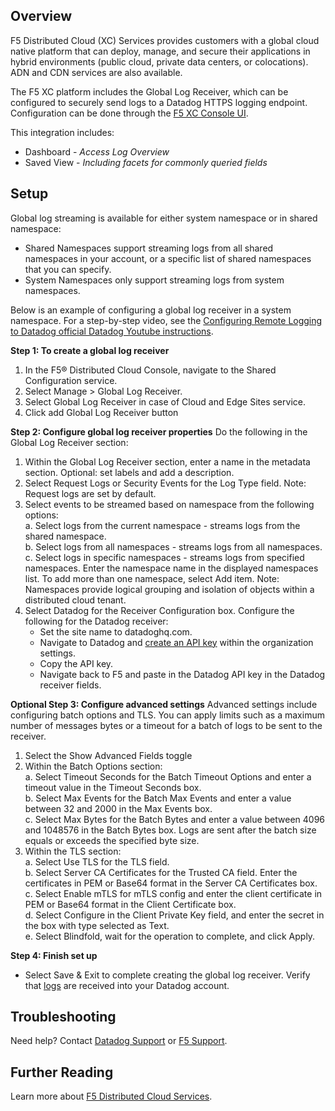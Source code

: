 ## Overview

F5 Distributed Cloud (XC) Services provides customers with a global cloud native platform that can deploy, manage, and secure their applications in hybrid environments (public cloud, private data centers, or colocations). ADN and CDN services are also available. 

The F5 XC platform includes the Global Log Receiver, which can be configured to securely send logs to a Datadog HTTPS logging endpoint. Configuration can be done through the [F5 XC Console UI][2].


This integration includes:

- Dashboard - *Access Log Overview*
- Saved View - *Including facets for commonly queried fields*

## Setup

Global log streaming is available for either system namespace or in shared namespace:
- Shared Namespaces support streaming logs from all shared namespaces in your account, or a specific list of shared namespaces that you can specify.
- System Namespaces only support streaming logs from system namespaces.

Below is an example of configuring a global log receiver in a system namespace. For a step-by-step video, see the [Configuring Remote Logging to Datadog official Datadog Youtube instructions][7].

**Step 1: To create a global log receiver**

1. In the F5® Distributed Cloud Console, navigate to the Shared Configuration service.
2. Select Manage > Global Log Receiver.
3. Select Global Log Receiver in case of Cloud and Edge Sites service.
4. Click add Global Log Receiver button



**Step 2: Configure global log receiver properties**
Do the following in the Global Log Receiver section:

1. Within the Global Log Receiver section, enter a name in the metadata section. Optional: set labels and add a description.
2. Select Request Logs or Security Events for the Log Type field. Note: Request logs are set by default.
3. Select events to be streamed based on namespace from the following options:  
	a. Select logs from the current namespace - streams logs from the shared namespace.  
	b. Select logs from all namespaces - streams logs from all namespaces.  
	c. Select logs in specific namespaces - streams logs from specified namespaces. Enter the namespace name in the displayed namespaces list. To add more than one namespace, select Add item. Note: Namespaces provide logical grouping and isolation of objects within a distributed cloud tenant.  
4. Select Datadog for the Receiver Configuration box. Configure the following for the Datadog receiver:
	-   Set the site name to datadoghq.com.  
	- Navigate to Datadog and [create an API key][4] within the organization settings.  
	- Copy the API key.  
	-  Navigate back to F5 and paste in the Datadog API key in the Datadog receiver fields.  

**Optional Step 3: Configure advanced settings**
Advanced settings include configuring batch options and TLS. You can apply limits such as a maximum number of messages bytes or a timeout for a batch of logs to be sent to the receiver.

1. Select the Show Advanced Fields toggle
2. Within the Batch Options section:  
	a. Select Timeout Seconds for the Batch Timeout Options and enter a timeout value in the Timeout Seconds box.  
	b. Select Max Events for the Batch Max Events and enter a value between 32 and 2000 in the Max Events box.  
	c. Select Max Bytes for the Batch Bytes and enter a value between 4096 and 1048576 in the Batch Bytes box. Logs are sent after the batch size equals or exceeds the specified byte size.  
3. Within the TLS section:  
	a. Select Use TLS for the TLS field.  
	b. Select Server CA Certificates for the Trusted CA field. Enter the certificates in PEM or Base64 format in the Server CA Certificates box.  
	c. Select Enable mTLS for mTLS config and enter the client certificate in PEM or Base64 format in the Client Certificate box.  
	d. Select Configure in the Client Private Key field, and enter the secret in the box with type selected as Text.  
	e. Select Blindfold, wait for the operation to complete, and click Apply.  

**Step 4: Finish set up**

- Select Save & Exit to complete creating the global log receiver. Verify that [logs][5] are received into your Datadog account.


## Troubleshooting

Need help? Contact [Datadog Support][1] or [F5 Support][6].

## Further Reading

Learn more about [F5 Distributed Cloud Services][3].

[1]: http://docs.datadoghq.com/help/
[2]: https://www.f5.com/cloud/products/distributed-cloud-console
[3]: https://www.f5.com/cloud
[4]: https://docs.datadoghq.com/account_management/api-app-keys/
[5]: https://app.datadoghq.com/logs
[6]: https://docs.cloud.f5.com/docs/support/support
[7]: https://youtu.be/VUtXCUngiw8
